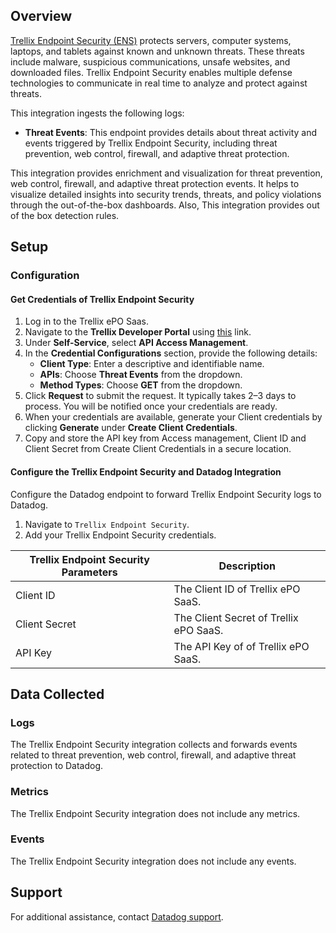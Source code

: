 ## Overview

[Trellix Endpoint Security (ENS)][1] protects servers, computer systems, laptops, and tablets against known and unknown threats. These threats include malware, suspicious communications, unsafe websites, and downloaded files. Trellix Endpoint Security enables multiple defense technologies to communicate in real time to analyze and protect against threats.

This integration ingests the following logs:

- **Threat Events**: This endpoint provides details about threat activity and events triggered by Trellix Endpoint Security, including threat prevention, web control, firewall, and adaptive threat protection.

This integration provides enrichment and visualization for threat prevention, web control, firewall, and adaptive threat protection events. It helps to visualize detailed insights into security trends, threats, and policy violations through the out-of-the-box dashboards. Also, This integration provides out of the box detection rules.

## Setup

### Configuration

#### Get Credentials of Trellix Endpoint Security

1. Log in to the Trellix ePO Saas.
2. Navigate to the **Trellix Developer Portal** using [this][2] link.
3. Under **Self-Service**, select **API Access Management**.
4. In the **Credential Configurations** section, provide the following details:
   - **Client Type**: Enter a descriptive and identifiable name.
   - **APIs**: Choose **Threat Events** from the dropdown.
   - **Method Types**: Choose **GET** from the dropdown.
5. Click **Request** to submit the request. It typically takes 2–3 days to process. You will be notified once your credentials are ready.
6. When your credentials are available, generate your Client credentials by clicking **Generate** under **Create Client Credentials**.
7. Copy and store the API key from Access management, Client ID and Client Secret from Create Client Credentials in a secure location.

#### Configure the Trellix Endpoint Security and Datadog Integration

Configure the Datadog endpoint to forward Trellix Endpoint Security logs to Datadog.

1. Navigate to `Trellix Endpoint Security`.
2. Add your Trellix Endpoint Security credentials.

| Trellix Endpoint Security Parameters | Description                            |
| ------------------------------------ | -------------------------------------- |
| Client ID                            | The Client ID of Trellix ePO SaaS.     |
| Client Secret                        | The Client Secret of Trellix ePO SaaS. |
| API Key                              | The API Key of of Trellix ePO SaaS.    |

## Data Collected

### Logs

The Trellix Endpoint Security integration collects and forwards events related to threat prevention, web control, firewall, and adaptive threat protection to Datadog.

### Metrics

The Trellix Endpoint Security integration does not include any metrics.

### Events

The Trellix Endpoint Security integration does not include any events.

## Support

For additional assistance, contact [Datadog support][3].

[1]: https://www.trellix.com/products/endpoint-security/
[2]: https://developer.manage.trellix.com/mvision/selfservice/home
[3]: https://docs.datadoghq.com/help/
